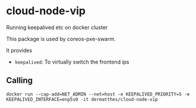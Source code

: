 # cloud-node-vip
Running keepalived etc on docker cluster

This package is used by coreos-pxe-swarm. 

It provides
- `keepalived`: To virtually switch the frontend ips
 
 
## Calling

```
docker run --cap-add=NET_ADMIN --net=host -e KEEPALIVED_PRIORITY=5 -e KEEPALIVED_INTERFACE=enp5s0 -it dermatthes/cloud-node-vip
```